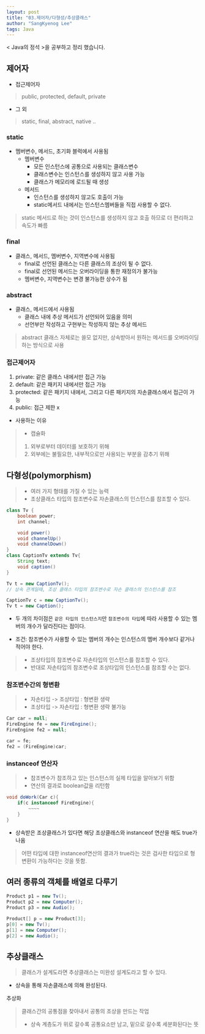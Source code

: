 ```yaml
---
layout: post
title: "03.제어자/다형성/추상클래스"
author: "SangKyenog Lee"
tags: Java
---
```


< Java의 정석 >을 공부하고 정리 했습니다. 

## 제어자

- 접근제어자
> public, protected, default, private

- 그 외
> static, final, abstract, native ..

### static
- 멤버변수, 메서드, 초기화 블럭에서 사용됨
    - 멤버변수
        - 모든 인스턴스에 공통으로 사용되는 클래스변수
        - 클래스변수는 인스턴스를 생성하지 않고 사용 가능
        - 클래스가 메모리에 로드될 때 생성
    - 메서드
        - 인스턴스를 생성하지 않고도 호출이 가능
        - static메서드 내에서는 인스턴스멤버들을 직접 사용할 수 없다.

> static 메서드로 하는 것이 인스턴스를 생성하지 않고 호출 하므로 더 편리하고 속도가 빠름

### final
- 클래스, 메서드, 멤버변수, 지역변수에 사용됨
    - final로 선언된 클래스는 다른 클래스의 조상이 될 수 없다.
    - final로 선언된 메서드는 오버라이딩을 통한 재정의가 불가능
    - 멤버변수, 지역변수는 변경 불가능한 상수가 됨

### abstract
- 클래스, 메서드에서 사용됨
    - 클래스 내에 추상 메서드가 선언되어 있음을 의미
    - 선언부만 작성하고 구현부는 작성하지 않는 추상 메서드

> abstract 클래스 자체로는 쓸모 없지만, 상속받아서 원하는 메서드를 오버라이딩 하는 방식으로 사용

### 접근제어자
1. private: 같은 클래스 내에서만 접근 가능
2. default: 같은 패키지 내에서만 접근 가능
3. protected: 같은 패키지 내에서, 그리고 다른 패키지의 자손클래스에서 접근이 가능
4. public: 접근 제한 x

- 사용하는 이유
> - 캡슐화
> 1. 외부로부터 데이터를 보호하기 위해
> 2. 외부에는 불필요한, 내부적으로만 사용되는 부분을 감추기 위해


## 다형성(polymorphism)
> - 여러 가지 형태를 가질 수 있는 능력
> - 조상클래스 타입의 참조변수로 자손클래스의 인스턴스를 참조할 수 있다.

```java
class Tv {
    boolean power;
    int channel;

    void power()
    void channelUp()
    void channelDown()
}
class CaptionTv extends Tv{
    String text;
    void caption()
}

Tv t = new CaptionTv(); 
// 상속 관계일때, 조상 클래스 타입의 참조변수로 자손 클래스의 인스턴스를 참조
```
```java
CaptionTv c = new CaptionTv();
Tv t = new Caption();
```
- 두 개의 차이점은 `같은 타입의 인스턴스지`만 `참조변수의 타입`에 따라 사용할 수 있는 멤버의 개수가 달라진다는 점이다.

- 조건: 참조변수가 사용할 수 있는 멤버의 개수는 인스턴스의 멤버 개수보다 같거나 적어야 한다.
> - 조상타입의 참조변수로 자손타입의 인스턴스를 참조할 수 있다.
> - 반대로 자손타입의 참조변수로 조상타입의 인스턴스를 참조할 수는 없다.

### 참조변수간의 형변환
> - 자손타입 -> 조상타입 : 형변환 생략
> - 조상타입 -> 자손타입 : 형변환 생략 불가능
```java
Car car = null;
FireEngine fe = new FireEngine();
FireEngine fe2 = null;

car = fe;
fe2 = (FireEngine)car;
```

### instanceof 연산자
> - 참조변수가 참조하고 있는 인스턴스의 실제 타입을 알아보기 위함
> - 연산의 결과로 boolean값을 리턴함

```java
void doWork(Car c){
    if(c instanceof FireEngine){
        ~~~~
    }
}
```
- 상속받은 조상클래스가 있다면 해당 조상클래스와 instanceof 연산을 해도 true가 나옴
> 어떤 타입에 대한 instanceof연산의 결과가 true라는 것은 검사한 타입으로 형변환이 가능하다는 것을 뜻함.

## 여러 종류의 객체를 배열로 다루기
```java
Product p1 = new Tv();
Product p2 = new Computer();
Product p3 = new Audio();

Product[] p = new Product[3];
p[0] = new Tv();
p[1] = new Computer();
p[2] = new Audio();

```

## 추상클래스
> 클래스가 설계도라면 추상클래스는 미완성 설계도라고 할 수 있다.
- 상속을 통해 자손클래스에 의해 완성된다.

추상화
> 클래스간의 공통점을 찾아내서 공통의 조상을 만드는 작업
> - 상속 계층도가 위로 갈수록 공통요소만 남고, 밑으로 갈수록 세분화된다는 뜻